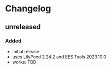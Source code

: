 # Changelog

## unreleased

### Added

- initial release
- uses LilyPond 2.24.2 and EES Tools 2023.10.0
- works: TBD
